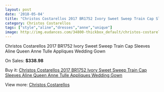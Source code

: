 ```yaml
---
layout: post
date: '2018-05-04'
title: "Christos Costarellos 2017 BR1752 Ivory Sweet Sweep Train Cap Sleeves Aline Queen Anne Tulle Appliques Wedding Gown"
category: Christos Costarellos
tags: ["style","aline","dresses","anne","unique"]
image: http://img.eudances.com/34800-thickbox_default/christos-costarellos-2017-br1752-ivory-sweet-sweep-train-cap-sleeves-aline-queen-anne-tulle-appliques-wedding-gown.jpg
---
```

Christos Costarellos 2017 BR1752 Ivory Sweet Sweep Train Cap Sleeves Aline Queen Anne Tulle Appliques Wedding Gown

On Sales: **$338.98**
<a href="https://www.eudances.com/en/christos-costarellos/10512-christos-costarellos-2017-br1752-ivory-sweet-sweep-train-cap-sleeves-aline-queen-anne-tulle-appliques-wedding-gown.html"><amp-img layout="responsive" width="600" height="600" src="//img.eudances.com/34800-thickbox_default/christos-costarellos-2017-br1752-ivory-sweet-sweep-train-cap-sleeves-aline-queen-anne-tulle-appliques-wedding-gown.jpg" alt="Christos Costarellos 2017 BR1752 Ivory Sweet Sweep Train Cap Sleeves Aline Queen Anne Tulle Appliques Wedding Gown 0" /></a>
<a href="https://www.eudances.com/en/christos-costarellos/10512-christos-costarellos-2017-br1752-ivory-sweet-sweep-train-cap-sleeves-aline-queen-anne-tulle-appliques-wedding-gown.html"><amp-img layout="responsive" width="600" height="600" src="//img.eudances.com/34802-thickbox_default/christos-costarellos-2017-br1752-ivory-sweet-sweep-train-cap-sleeves-aline-queen-anne-tulle-appliques-wedding-gown.jpg" alt="Christos Costarellos 2017 BR1752 Ivory Sweet Sweep Train Cap Sleeves Aline Queen Anne Tulle Appliques Wedding Gown 1" /></a>
<a href="https://www.eudances.com/en/christos-costarellos/10512-christos-costarellos-2017-br1752-ivory-sweet-sweep-train-cap-sleeves-aline-queen-anne-tulle-appliques-wedding-gown.html"><amp-img layout="responsive" width="600" height="600" src="//img.eudances.com/34801-thickbox_default/christos-costarellos-2017-br1752-ivory-sweet-sweep-train-cap-sleeves-aline-queen-anne-tulle-appliques-wedding-gown.jpg" alt="Christos Costarellos 2017 BR1752 Ivory Sweet Sweep Train Cap Sleeves Aline Queen Anne Tulle Appliques Wedding Gown 2" /></a>

Buy it: [Christos Costarellos 2017 BR1752 Ivory Sweet Sweep Train Cap Sleeves Aline Queen Anne Tulle Appliques Wedding Gown](https://www.eudances.com/en/christos-costarellos/10512-christos-costarellos-2017-br1752-ivory-sweet-sweep-train-cap-sleeves-aline-queen-anne-tulle-appliques-wedding-gown.html "Christos Costarellos 2017 BR1752 Ivory Sweet Sweep Train Cap Sleeves Aline Queen Anne Tulle Appliques Wedding Gown")

View more: [Christos Costarellos](https://www.eudances.com/en/108-christos-costarellos "Christos Costarellos")